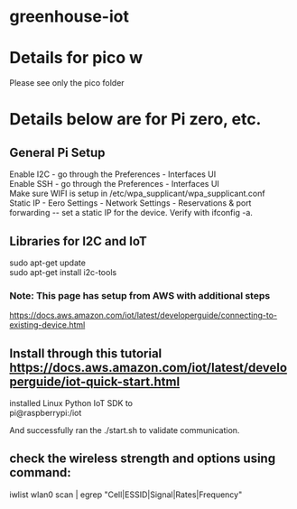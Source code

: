 # greenhouse-iot
# Details for pico w
Please see only the pico folder

# Details below are for Pi zero, etc.
## General Pi Setup
Enable I2C - go through the Preferences - Interfaces UI<br>
Enable SSH - go through the Preferences - Interfaces UI<br>
Make sure WIFI is setup in /etc/wpa_supplicant/wpa_supplicant.conf<br>
Static IP - Eero Settings - Network Settings - Reservations & port forwarding -- set a static IP for the device.  Verify with ifconfig -a.<br>

## Libraries for I2C and IoT
sudo apt-get update<br>
sudo apt-get install i2c-tools<br>

### Note:  This page has setup from AWS with additional steps
https://docs.aws.amazon.com/iot/latest/developerguide/connecting-to-existing-device.html

## Install through this tutorial https://docs.aws.amazon.com/iot/latest/developerguide/iot-quick-start.html
installed Linux Python IoT SDK to <br>
pi@raspberrypi:/iot<br>

And successfully ran the ./start.sh to validate communication.<br>

## check the wireless strength and options using command:
iwlist wlan0 scan | egrep "Cell|ESSID|Signal|Rates|Frequency"
